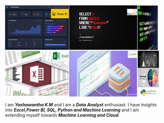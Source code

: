<img src = "https://github.com/Yashawantha/Yashawantha/blob/main/images/Yashawantha.jpg" height = 300 width = 100%><img>


I am ***Yashawantha K M*** and I am a ***Data Analyst*** enthusiast. I have insights into ***Excel,Power BI, SQL, Python and Machine Learning*** and I am extending myself towards ***Machine Learning and Cloud***. 



<!---
Yashawantha/Yashawantha is a ✨ special ✨ repository because its `README.md` (this file) appears on your GitHub profile.
You can click the Preview link to take a look at your changes.
--->

